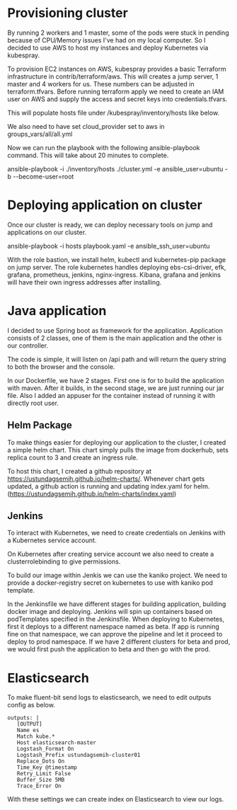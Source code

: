 # Provisioning cluster
By running 2 workers and 1 master, some of the pods were stuck in pending because of CPU/Memory issues I've had on my local computer. So I decided to use AWS to host my instances and deploy Kubernetes via kubespray.

To provision EC2 instances on AWS, kubespray provides a basic Terraform infrastructure in contrib/terraform/aws. This will creates a jump server, 1 master and 4 workers for us. These numbers can be adjusted in terraform.tfvars. Before running terraform apply we need to create an IAM user on AWS and supply the access and secret keys into credentials.tfvars.

This will populate hosts file under /kubespray/inventory/hosts like below.

We also need to have set cloud_provider set to aws in groups_vars/all/all.yml

Now we can run the playbook with the following ansible-playbook command. This will take about 20 minutes to complete.

ansible-playbook -i ./inventory/hosts ./cluster.yml -e ansible_user=ubuntu -b --become-user=root 

# Deploying application on cluster
Once our cluster is ready, we can deploy necessary tools on jump and applications on our cluster.

ansible-playbook -i hosts playbook.yaml  -e ansible_ssh_user=ubuntu

With the role bastion, we install helm, kubectl and kubernetes-pip package on jump server. The role kubernetes handles deploying ebs-csi-driver, efk, grafana, prometheus, jenkins, nginx-ingress. Kibana, grafana and jenkins will have their own ingress addresses after installing.

# Java application
I decided to use Spring boot as framework for the application. Application consists of 2 classes, one of them is the main application and the other is our controller.

The code is simple, it will listen on /api path and will return the query string to both the browser and the console.

In our Dockerfile, we have 2 stages. First one is for to build the application with maven. After it builds, in the second stage, we are just running our jar file. Also I added an appuser for the container instead of running it with directly root user.

## Helm Package
To make things easier for deploying our application to the cluster, I created a simple helm chart. This chart simply pulls the image from dockerhub, sets replica count to 3 and create an ingress rule.

To host this chart, I created a github repository at https://ustundagsemih.github.io/helm-charts/. Whenever chart gets updated, a github action is running and updating index.yaml for helm.(https://ustundagsemih.github.io/helm-charts/index.yaml)


## Jenkins
To interact with Kubernetes, we need to create credentials on Jenkins with a Kubernetes service account.

On Kubernetes after creating service account we also need to create a clusterrolebinding to give permissions.

To build our image within Jenkis we can use the kaniko project. We need to provide a docker-registry secret on kubernetes to use with kaniko pod template.

In the Jenkinsfile we have different stages for building application, building docker image and deploying. Jenkins will spin up containers based on podTemplates specified in the Jenkinsfile. When deploying to Kubernetes, first it deploys to a different namespace named as beta. If app is running fine on that namespace, we can approve the pipeline and let it proceed to deploy to prod namespace. If we have 2 different clusters for beta and prod, we would first push the application to beta and then go with the prod.

# Elasticsearch
To make fluent-bit send logs to elasticsearch, we need to edit outputs config as below.

```
outputs: |
   [OUTPUT]
   Name es
   Match kube.*
   Host elasticsearch-master
   Logstash_Format On
   Logstash_Prefix ustundagsemih-cluster01
   Replace_Dots On
   Time_Key @timestamp
   Retry_Limit False
   Buffer_Size 5MB
   Trace_Error On
```

With these settings we can create index on Elasticsearch to view our logs.